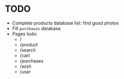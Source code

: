 # TODO

- Complete products database list: find good photos
- Fill `purchases` database
- Pages todo:
  - /
  - /product
  - /search
  - /cart
  - /purchases
  - /wish
  - /user